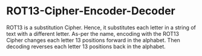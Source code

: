 # ROT13-Cipher-Encoder-Decoder

ROT13 is a substitution Cipher. Hence, it substitutes each letter in a string of text with a different letter.
As-per the name, encoding with the ROT13 Cipher changes each letter 13 positions forward in the alphabet.
Then decoding reverses each letter 13 positions back in the alphabet.
